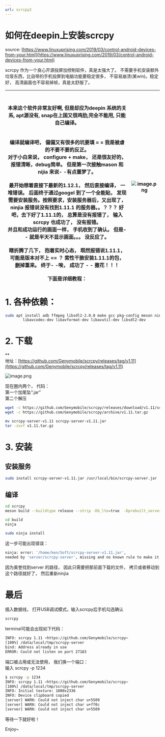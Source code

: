 ```yaml
---
url: scrcpy2
---
```


# 如何在deepin上安装scrcpy

source: [https://www.linuxuprising.com/2019/03/control-android-devices-from-your.html](https://www.linuxuprising.com/2019/03/control-android-devices-from-your.html)

scrcpy 作为一个良心开源投屏加控制软件，真是太强大了。 不需要手机安装额外垃圾东西，比自带的手机投屏到电脑功能要稳定很多， 不容易崩溃(某win)。稳定好， 高清画面也不容易掉帧，真是太舒服了。

| <br /><br />**本来**这个软件非常友好啊, 但是却应为deepin 系统的关系, apt源没有, snap在上国又很鸡肋,完全不能用, 只能自己编译。<br /><br /><br />编译就编译吧， 偏偏又有很多的坑要填 = = 我是被虐的不要不要的反正。<br />对于小白来说， configure + make， 还是很友好的， 报错清晰，debug简单。 但是第一次接触mason 和nijia 来说- -有点噩梦了。<br /><br />最开始想着直接下最新的1.12.1， 然后直接编译， 一堆错误。 后面终于通过googel 到了一个全能贴， 发现需要安装服务。按照要求，安装服务器后，又出现了，ninjia 报错说没有找到1.11.1 的服务器。。？？？ 好吧，去下好了1.11.1的， 总算是没有报错了， 输入scrcpy 也成功了， 没有报错。<br />并且和成功运行的画面一样， 手机收到了确认。 但是- - 就是半天不显示画面。。。 没反应了。<br /><br />瞎折腾了几下， 抱着实时心态， 既然报错说1.11.1， 可能是版本对不上 == ？ 索性干脆安装1.11.1的包， 删掉重来。 终于- -唉， 成功了 - - 撒花！！！<br /><br />下面是详细教程： | ![image.png](https://cdn.nlark.com/yuque/0/2020/png/691897/1580720250874-92230123-7c80-4efe-9f76-cf446337370d.png#align=left&display=inline&height=1047&name=image.png&originHeight=1047&originWidth=480&size=741562&status=done&style=none&width=480) |
| --- | :---: |



<a name="ss2DJ"></a>
# 1. 各种依赖：

```bash
sudo apt install adb ffmpeg libsdl2-2.0.0 make gcc pkg-config meson ninja-build \
		libavcodec-dev libavformat-dev libavutil-dev libsdl2-dev
```

<a name="T1Pew"></a>
# 2. 下载 
**<br />地址：[https://github.com/Genymobile/scrcpy/releases/tag/v1.11](https://github.com/Genymobile/scrcpy/releases/tag/v1.11)

![image.png](https://cdn.nlark.com/yuque/0/2020/png/691897/1580721253617-12f2ed8a-b5f4-4ae8-916f-fed27ff6ed46.png#align=left&display=inline&height=337&name=image.png&originHeight=337&originWidth=877&size=36453&status=done&style=none&width=877)

现在圈内两个， 代码：<br />第一个加尾坠“.jar”<br />第二个解压
```bash
wget -c https://github.com/Genymobile/scrcpy/releases/download/v1.11/scrcpy-server-v1.11
wget -c https://github.com/Genymobile/scrcpy/archive/v1.11.tar.gz

mv scrcpy-server-v1.11 scrcpy-server-v1.11.jar
tar -zxvf v1.11.tar.gz
```

<a name="Aqkr0"></a>
# 3. 安装

<a name="Tgac6"></a>
## 安装服务
```bash
sudo install scrcpy-server-v1.11.jar /usr/local/bin/scrcpy-server.jar
```

<a name="fMc6q"></a>
## 编译

```bash
cd scrcpy
meson build --buildtype release --strip -Db_lto=true  -Dprebuilt_server=../scrcpy-server-v1.11.jar

cd build
ninja

sudo ninja install
```

这一步可能出现错误：

```bash
ninja: error: '/home/ken/Soft/scrcpy-server-v1.11.jar',
needed by 'server/scrcpy-server', missing and no known rule to make it
```
因为美誉找到server 的路径， 因此只需要把那前面下载的文件， 拷贝或者移动到这个路径就好了， 然后重新ninjia

<a name="mX0mD"></a>
# 最后
插入数据线， 打开USB调试模式，输入scrcpy后手机勾选确认
```bash
scrcpy
```

terminal可能会出现如下代码：

```bash
INFO: scrcpy 1.11 <https://github.com/Genymobile/scrcpy>
[100%] /data/local/tmp/scrcpy-server
bind: Address already in use
ERROR: Could not listen on port 27183
```

端口被占用或无法使用， 我们换一个端口：<br />输入 scrcpy -p 1234<br />
```bash
$ scrcpy -p 1234
INFO: scrcpy 1.11 <https://github.com/Genymobile/scrcpy>
[100%] /data/local/tmp/scrcpy-server
INFO: Initial texture: 1080x2336
INFO: Device clipboard copied
[server] WARN: Could not inject char u+5509
[server] WARN: Could not inject char u+ff0c
[server] WARN: Could not inject char u+5509
```

等待一下就好啦！

Enjoy~
